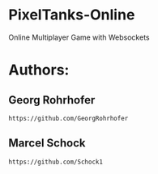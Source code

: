 # PixelTanks-Online
Online Multiplayer Game with Websockets

# Authors: 
## Georg Rohrhofer 
```
https://github.com/GeorgRohrhofer
```

## Marcel Schock
```
https://github.com/Schock1
```
